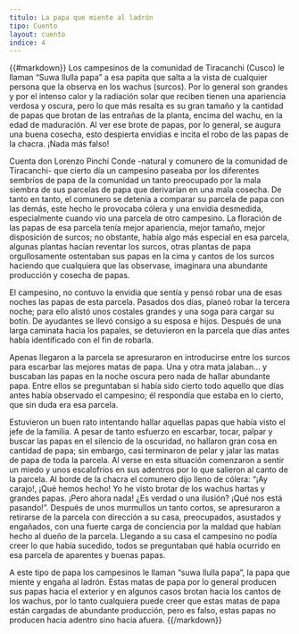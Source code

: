 ```yaml
---
titulo: La papa que miente al ladrón
tipo: Cuento
layout: cuento
indice: 4
---
```


{{#markdown}}
Los campesinos de la comunidad de Tiracanchi  (Cusco) le llaman “Suwa llulla papa” a esa papita que salta a la vista de cualquier persona que la observa en los wachus (surcos). Por lo general son grandes y por el intenso calor y la radiación solar que reciben tienen una apariencia verdosa y oscura, pero lo que más resalta es su gran tamaño y la cantidad de papas que brotan de las entrañas de la planta, encima del wachu, en la edad de maduración. Al ver ese brote de papas, por lo general, se augura una buena cosecha, esto despierta envidias e incita el robo de las papas de la chacra. ¡Nada más falso!

Cuenta don Lorenzo Pinchi Conde -natural y comunero de la comunidad de Tiracanchi- que cierto día un campesino paseaba por los diferentes sembríos de papa de la comunidad un tanto preocupado por la mala siembra de sus parcelas de papa que derivarían en una mala cosecha. De tanto en tanto, el comunero se detenía a comparar su  parcela de papa con las demás, este hecho le provocaba cólera y una envidia desmedida, especialmente cuando vio una parcela de otro campesino. La floración de las papas de esa parcela  tenía mejor apariencia, mejor tamaño, mejor disposición de surcos; no obstante, había algo más especial en esa parcela, algunas plantas hacían reventar los surcos, otras plantas de papa orgullosamente ostentaban sus papas en la cima y cantos de los surcos haciendo que cualquiera que las observase, imaginara una abundante producción y cosecha de papas.

El campesino,  no contuvo la envidia que sentía y pensó robar una de esas noches las papas de esta parcela. Pasados dos días, planeó robar la tercera noche; para ello alistó unos costales grandes y una soga para cargar su botín. De ayudantes se llevó consigo a su esposa e hijos. Después de una larga caminata hacia los papales, se detuvieron en la parcela que días antes había identificado con el fin de robarla.

Apenas llegaron a la parcela se apresuraron en introducirse entre los surcos para escarbar las mejores matas de papa. Una y otra mata jalaban… y buscaban las papas en la noche oscura pero nada de hallar abundante papa. Entre ellos se preguntaban si había sido cierto todo aquello que días antes había observado el campesino; él respondía que estaba en lo cierto, que sin duda era esa parcela.

Estuvieron un buen rato intentando hallar aquellas papas que había visto el jefe de la familia. A pesar de tanto esfuerzo en escarbar, tocar, palpar y buscar las papas en el silencio de la oscuridad, no hallaron gran cosa en cantidad de papa; sin embargo, casi terminaron de pelar y jalar las matas de  papa de toda la parcela. Al verse en esta situación comenzaron a sentir un miedo y unos escalofríos en sus adentros por lo que salieron al canto de la parcela. Al borde de la chacra el comunero dijo lleno de cólera: “¡Ay carajo!, ¡Qué hemos hecho! Yo he visto brotar de los wachus hartas y grandes papas. ¡Pero ahora nada!  ¿Es verdad o una ilusión? ¡Qué nos está pasando!”. Después de unos murmullos un tanto cortos, se apresuraron a retirarse de la parcela con dirección a su casa, preocupados, asustados y engañados, con una fuerte carga de conciencia por la maldad que habían hecho al dueño de la parcela. 
Llegando a su casa el campesino no podía creer lo que había sucedido, todos se preguntaban qué había ocurrido en esa parcela de aparentes y buenas papas.

A este tipo de papa los campesinos le llaman “suwa llulla papa”, la papa que miente y engaña al ladrón. Estas matas de papa por lo general producen sus papas hacia el exterior y en algunos casos brotan hacia los cantos de los wachus, por lo tanto cualquiera puede creer que estas matas de papa están cargadas de abundante producción, pero es falso, estas papas no producen hacia adentro sino hacia afuera. 
{{/markdown}}
